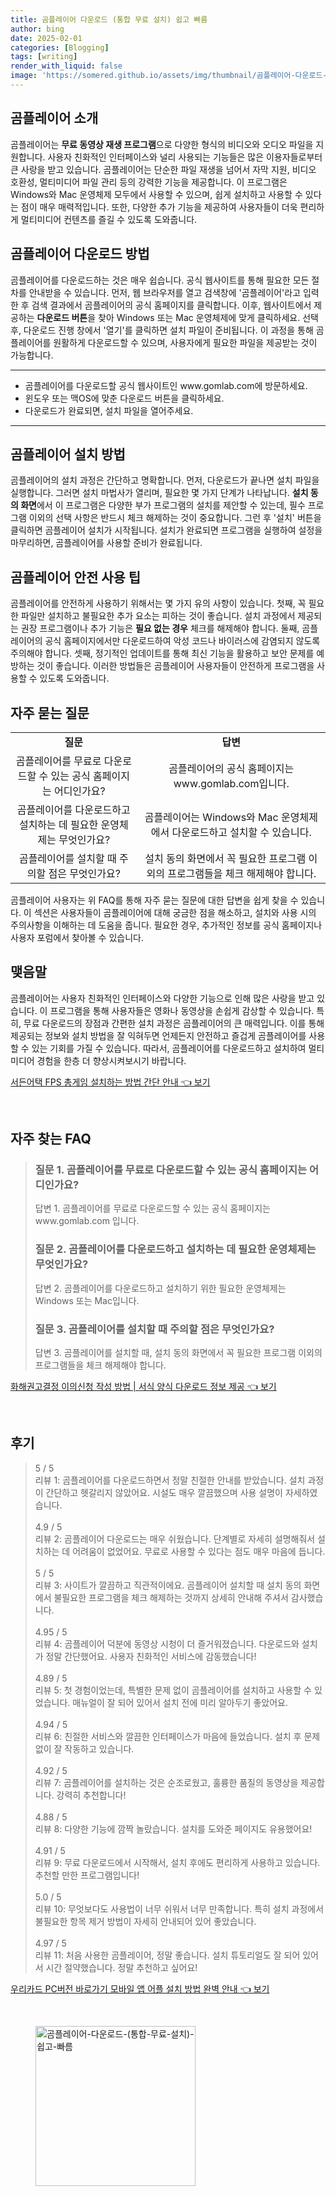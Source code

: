```yaml
---
title: 곰플레이어 다운로드 (통합 무료 설치) 쉽고 빠름
author: bing
date: 2025-02-01
categories: [Blogging]
tags: [writing]
render_with_liquid: false
image: 'https://somered.github.io/assets/img/thumbnail/곰플레이어-다운로드-(통합-무료-설치)-쉽고-빠름.webp'
---
```



<h2 id='곰플레이어_소개'>곰플레이어 소개</h2>

<p>곰플레이어는 <b>무료 동영상 재생 프로그램</b>으로 다양한 형식의 비디오와 오디오 파일을 지원합니다. 사용자 친화적인 인터페이스와 널리 사용되는 기능들은 많은 이용자들로부터 큰 사랑을 받고 있습니다. 곰플레이어는 단순한 파일 재생을 넘어서 자막 지원, 비디오 호환성, 멀티미디어 파일 관리 등의 강력한 기능을 제공합니다. 이 프로그램은 Windows와 Mac 운영체제 모두에서 사용할 수 있으며, 쉽게 설치하고 사용할 수 있다는 점이 매우 매력적입니다. 또한, 다양한 추가 기능을 제공하여 사용자들이 더욱 편리하게 멀티미디어 컨텐츠를 즐길 수 있도록 도와줍니다.</p>

<h2 id='곰플레이어_다운로드_방법'>곰플레이어 다운로드 방법</h2>

<p>곰플레이어를 다운로드하는 것은 매우 쉽습니다. 공식 웹사이트를 통해 필요한 모든 절차를 안내받을 수 있습니다. 먼저, 웹 브라우저를 열고 검색창에 '곰플레이어'라고 입력한 후 검색 결과에서 곰플레이어의 공식 홈페이지를 클릭합니다. 이후, 웹사이트에서 제공하는 <b>다운로드 버튼</b>을 찾아 Windows 또는 Mac 운영체제에 맞게 클릭하세요. 선택 후, 다운로드 진행 창에서 '열기'를 클릭하면 설치 파일이 준비됩니다. 이 과정을 통해 곰플레이어를 원활하게 다운로드할 수 있으며, 사용자에게 필요한 파일을 제공받는 것이 가능합니다.</p>

<hr />

<ul>
    <li>곰플레이어를 다운로드할 공식 웹사이트인 www.gomlab.com에 방문하세요.</li>
    <li>윈도우 또는 맥OS에 맞춘 다운로드 버튼을 클릭하세요.</li>
    <li>다운로드가 완료되면, 설치 파일을 열어주세요.</li>
</ul>

<hr />

<h2 id='곰플레이어_설치_방법'>곰플레이어 설치 방법</h2>

<p>곰플레이어의 설치 과정은 간단하고 명확합니다. 먼저, 다운로드가 끝나면 설치 파일을 실행합니다. 그러면 설치 마법사가 열리며, 필요한 몇 가지 단계가 나타납니다. <b>설치 동의 화면</b>에서 이 프로그램은 다양한 부가 프로그램의 설치를 제안할 수 있는데, 필수 프로그램 이외의 선택 사항은 반드시 체크 해제하는 것이 중요합니다. 그런 후 '설치' 버튼을 클릭하면 곰플레이어 설치가 시작됩니다. 설치가 완료되면 프로그램을 실행하여 설정을 마무리하면, 곰플레이어를 사용할 준비가 완료됩니다.</p>

<h2 id='곰플레이어_안전_사용_팁'>곰플레이어 안전 사용 팁</h2>

<p>곰플레이어를 안전하게 사용하기 위해서는 몇 가지 유의 사항이 있습니다. 첫째, 꼭 필요한 파일만 설치하고 불필요한 추가 요소는 피하는 것이 좋습니다. 설치 과정에서 제공되는 권장 프로그램이나 추가 기능은 <b>필요 없는 경우</b> 체크를 해제해야 합니다. 둘째, 곰플레이어의 공식 홈페이지에서만 다운로드하여 악성 코드나 바이러스에 감염되지 않도록 주의해야 합니다. 셋째, 정기적인 업데이트를 통해 최신 기능을 활용하고 보안 문제를 예방하는 것이 좋습니다. 이러한 방법들은 곰플레이어 사용자들이 안전하게 프로그램을 사용할 수 있도록 도와줍니다.</p>

<h2 id='자주_묻는_질문'>자주 묻는 질문</h2>

<table>
    <tr>
        <td style="text-align: center; height: 17px;"><b>질문</b></td>
        <td style="text-align: center; height: 17px;"><b>답변</b></td>
    </tr>
    <tr>
        <td style="text-align: center; height: 17px;">곰플레이어를 무료로 다운로드할 수 있는 공식 홈페이지는 어디인가요?</td>
        <td style="text-align: center; height: 17px;">곰플레이어의 공식 홈페이지는 www.gomlab.com입니다.</td>
    </tr>
    <tr>
        <td style="text-align: center; height: 17px;">곰플레이어를 다운로드하고 설치하는 데 필요한 운영체제는 무엇인가요?</td>
        <td style="text-align: center; height: 17px;">곰플레이어는 Windows와 Mac 운영체제에서 다운로드하고 설치할 수 있습니다.</td>
    </tr>
    <tr>
        <td style="text-align: center; height: 17px;">곰플레이어를 설치할 때 주의할 점은 무엇인가요?</td>
        <td style="text-align: center; height: 17px;">설치 동의 화면에서 꼭 필요한 프로그램 이외의 프로그램들을 체크 해제해야 합니다.</td>
    </tr>
</table>

<p>곰플레이어 사용자는 위 FAQ를 통해 자주 묻는 질문에 대한 답변을 쉽게 찾을 수 있습니다. 이 섹션은 사용자들이 곰플레이어에 대해 궁금한 점을 해소하고, 설치와 사용 시의 주의사항을 이해하는 데 도움을 줍니다. 필요한 경우, 추가적인 정보를 공식 홈페이지나 사용자 포럼에서 찾아볼 수 있습니다.</p>

<h2 id='맺음말'>맺음말</h2>

<p>곰플레이어는 사용자 친화적인 인터페이스와 다양한 기능으로 인해 많은 사랑을 받고 있습니다. 이 프로그램을 통해 사용자들은 영화나 동영상을 손쉽게 감상할 수 있습니다. 특히, 무료 다운로드의 장점과 간편한 설치 과정은 곰플레이어의 큰 매력입니다. 이를 통해 제공되는 정보와 설치 방법을 잘 익혀두면 언제든지 안전하고 즐겁게 곰플레이어를 사용할 수 있는 기회를 가질 수 있습니다. 따라서, 곰플레이어를 다운로드하고 설치하여 멀티미디어 경험을 한층 더 향상시켜보시기 바랍니다.</p>


<p><a class="click-button" title="서든어택 FPS 총게임 설치하는 방법 간단 안내" href="https://somered.github.io/posts/%EC%84%9C%EB%93%A0%EC%96%B4%ED%83%9D-FPS-%EC%B4%9D%EA%B2%8C%EC%9E%84-%EC%84%A4%EC%B9%98%ED%95%98%EB%8A%94-%EB%B0%A9%EB%B2%95-%EA%B0%84%EB%8B%A8-%EC%95%88%EB%82%B4/" rel="dofollow">서든어택 FPS 총게임 설치하는 방법 간단 안내 👈 보기</a></p><br>
<h2 id='자주_찾는_FAQ'>자주 찾는 FAQ</h2>
<div itemscope="" itemtype="https://schema.org/FAQPage">
<blockquote>
<div itemscope="" itemprop="mainEntity" itemtype="https://schema.org/Question">
<h3 itemprop="name">질문 1. 곰플레이어를 무료로 다운로드할 수 있는 공식 홈페이지는 어디인가요?</h3>
<div itemscope="" itemprop="acceptedAnswer" itemtype="https://schema.org/Answer">
<span itemprop="text">
<p>답변 1. 곰플레이어를 무료로 다운로드할 수 있는 공식 홈페이지는 www.gomlab.com 입니다.</p>
</span>
</div>
</div>
<div itemscope="" itemprop="mainEntity" itemtype="https://schema.org/Question">
<h3 itemprop="name">질문 2. 곰플레이어를 다운로드하고 설치하는 데 필요한 운영체제는 무엇인가요?</h3>
<div itemscope="" itemprop="acceptedAnswer" itemtype="https://schema.org/Answer">
<span itemprop="text">
<p>답변 2. 곰플레이어를 다운로드하고 설치하기 위한 필요한 운영체제는 Windows 또는 Mac입니다.</p>
</span>
</div>
</div>
<div itemscope="" itemprop="mainEntity" itemtype="https://schema.org/Question">
<h3 itemprop="name">질문 3. 곰플레이어를 설치할 때 주의할 점은 무엇인가요?</h3>
<div itemscope="" itemprop="acceptedAnswer" itemtype="https://schema.org/Answer">
<span itemprop="text">
<p>답변 3. 곰플레이어를 설치할 때, 설치 동의 화면에서 꼭 필요한 프로그램 이외의 프로그램들을 체크 해제해야 합니다.</p>
</span>
</div>
</div>
</blockquote>
</div>
<p><a class="click-button" title="화해권고결정 이의신청 작성 방법 | 서식 양식 다운로드 정보 제공" href="https://somered.github.io/posts/%ED%99%94%ED%95%B4%EA%B6%8C%EA%B3%A0%EA%B2%B0%EC%A0%95-%EC%9D%B4%EC%9D%98%EC%8B%A0%EC%B2%AD-%EC%9E%91%EC%84%B1-%EB%B0%A9%EB%B2%95-%EC%84%9C%EC%8B%9D-%EC%96%91%EC%8B%9D-%EB%8B%A4%EC%9A%B4%EB%A1%9C%EB%93%9C-%EC%A0%95%EB%B3%B4-%EC%A0%9C%EA%B3%B5/" rel="dofollow">화해권고결정 이의신청 작성 방법 | 서식 양식 다운로드 정보 제공 👈 보기</a></p><br>
<h2 id='후기'>후기</h2>
<div itemscope itemtype="https://schema.org/Product">
  <blockquote>
  <div itemprop="review" itemscope itemtype="https://schema.org/Review">
      <div itemprop="reviewRating" itemscope itemtype="https://schema.org/Rating"> <span itemprop="ratingValue">5</span> / <span itemprop="bestRating">5</span> </div>
      <span itemprop="reviewBody">리뷰 1: 곰플레이어를 다운로드하면서 정말 친절한 안내를 받았습니다. 설치 과정이 간단하고 헷갈리지 않았어요. 시설도 매우 깔끔했으며 사용 설명이 자세하였습니다.</span>
  </div>
  <br>
  <div itemprop="review" itemscope itemtype="https://schema.org/Review">
      <div itemprop="reviewRating" itemscope itemtype="https://schema.org/Rating"> <span itemprop="ratingValue">4.9</span> / <span itemprop="bestRating">5</span> </div>
      <span itemprop="reviewBody">리뷰 2: 곰플레이어 다운로드는 매우 쉬웠습니다. 단계별로 자세히 설명해줘서 설치하는 데 어려움이 없었어요. 무료로 사용할 수 있다는 점도 매우 마음에 듭니다.</span>
  </div>
  <br>
  <div itemprop="review" itemscope itemtype="https://schema.org/Review">
      <div itemprop="reviewRating" itemscope itemtype="https://schema.org/Rating"> <span itemprop="ratingValue">5</span> / <span itemprop="bestRating">5</span> </div>
      <span itemprop="reviewBody">리뷰 3: 사이트가 깔끔하고 직관적이에요. 곰플레이어 설치할 때 설치 동의 화면에서 불필요한 프로그램을 체크 해제하는 것까지 상세히 안내해 주셔서 감사했습니다.</span>
  </div>
  <br>
  <div itemprop="review" itemscope itemtype="https://schema.org/Review">
      <div itemprop="reviewRating" itemscope itemtype="https://schema.org/Rating"> <span itemprop="ratingValue">4.95</span> / <span itemprop="bestRating">5</span> </div>
      <span itemprop="reviewBody">리뷰 4: 곰플레이어 덕분에 동영상 시청이 더 즐거워졌습니다. 다운로드와 설치가 정말 간단했어요. 사용자 친화적인 서비스에 감동했습니다!</span>
  </div>
  <br>
  <div itemprop="review" itemscope itemtype="https://schema.org/Review">
      <div itemprop="reviewRating" itemscope itemtype="https://schema.org/Rating"> <span itemprop="ratingValue">4.89</span> / <span itemprop="bestRating">5</span> </div>
      <span itemprop="reviewBody">리뷰 5: 첫 경험이었는데, 특별한 문제 없이 곰플레이어를 설치하고 사용할 수 있었습니다. 매뉴얼이 잘 되어 있어서 설치 전에 미리 알아두기 좋았어요.</span>
  </div>
  <br>
  <div itemprop="review" itemscope itemtype="https://schema.org/Review">
      <div itemprop="reviewRating" itemscope itemtype="https://schema.org/Rating"> <span itemprop="ratingValue">4.94</span> / <span itemprop="bestRating">5</span> </div>
      <span itemprop="reviewBody">리뷰 6: 친절한 서비스와 깔끔한 인터페이스가 마음에 들었습니다. 설치 후 문제없이 잘 작동하고 있습니다.</span>
  </div>
  <br>
  <div itemprop="review" itemscope itemtype="https://schema.org/Review">
      <div itemprop="reviewRating" itemscope itemtype="https://schema.org/Rating"> <span itemprop="ratingValue">4.92</span> / <span itemprop="bestRating">5</span> </div>
      <span itemprop="reviewBody">리뷰 7: 곰플레이어를 설치하는 것은 순조로웠고, 훌륭한 품질의 동영상을 제공합니다. 강력히 추천합니다!</span>
  </div>
  <br>
  <div itemprop="review" itemscope itemtype="https://schema.org/Review">
      <div itemprop="reviewRating" itemscope itemtype="https://schema.org/Rating"> <span itemprop="ratingValue">4.88</span> / <span itemprop="bestRating">5</span> </div>
      <span itemprop="reviewBody">리뷰 8: 다양한 기능에 깜짝 놀랐습니다. 설치를 도와준 페이지도 유용했어요!</span>
  </div>
  <br>
  <div itemprop="review" itemscope itemtype="https://schema.org/Review">
      <div itemprop="reviewRating" itemscope itemtype="https://schema.org/Rating"> <span itemprop="ratingValue">4.91</span> / <span itemprop="bestRating">5</span> </div>
      <span itemprop="reviewBody">리뷰 9: 무료 다운로드에서 시작해서, 설치 후에도 편리하게 사용하고 있습니다. 추천할 만한 프로그램입니다!</span>
  </div>
  <br>
  <div itemprop="review" itemscope itemtype="https://schema.org/Review">
      <div itemprop="reviewRating" itemscope itemtype="https://schema.org/Rating"> <span itemprop="ratingValue">5.0</span> / <span itemprop="bestRating">5</span> </div>
      <span itemprop="reviewBody">리뷰 10: 무엇보다도 사용법이 너무 쉬워서 너무 만족합니다. 특히 설치 과정에서 불필요한 항목 제거 방법이 자세히 안내되어 있어 좋았습니다.</span>
  </div>
  <br>
  <div itemprop="review" itemscope itemtype="https://schema.org/Review">
      <div itemprop="reviewRating" itemscope itemtype="https://schema.org/Rating"> <span itemprop="ratingValue">4.97</span> / <span itemprop="bestRating">5</span> </div>
      <span itemprop="reviewBody">리뷰 11: 처음 사용한 곰플레이어, 정말 좋습니다. 설치 튜토리얼도 잘 되어 있어서 시간 절약했습니다. 정말 추천하고 싶어요!</span>
  </div>
  </blockquote>
</div>
<p><a class="click-button" title="우리카드 PC버전 바로가기 모바일 앱 어플 설치 방법 완벽 안내" href="https://somered.github.io/posts/%EC%9A%B0%EB%A6%AC%EC%B9%B4%EB%93%9C-PC%EB%B2%84%EC%A0%84-%EB%B0%94%EB%A1%9C%EA%B0%80%EA%B8%B0-%EB%AA%A8%EB%B0%94%EC%9D%BC-%EC%95%B1-%EC%96%B4%ED%94%8C-%EC%84%A4%EC%B9%98-%EB%B0%A9%EB%B2%95-%EC%99%84%EB%B2%BD-%EC%95%88%EB%82%B4/" rel="dofollow">우리카드 PC버전 바로가기 모바일 앱 어플 설치 방법 완벽 안내 👈 보기</a></p><br>
<figure class="image"><img src="https://somered.github.io/assets/img/thumbnail/곰플레이어-다운로드-(통합-무료-설치)-쉽고-빠름.webp" alt="곰플레이어-다운로드-(통합-무료-설치)-쉽고-빠름" width="256" height="256"></figure>
